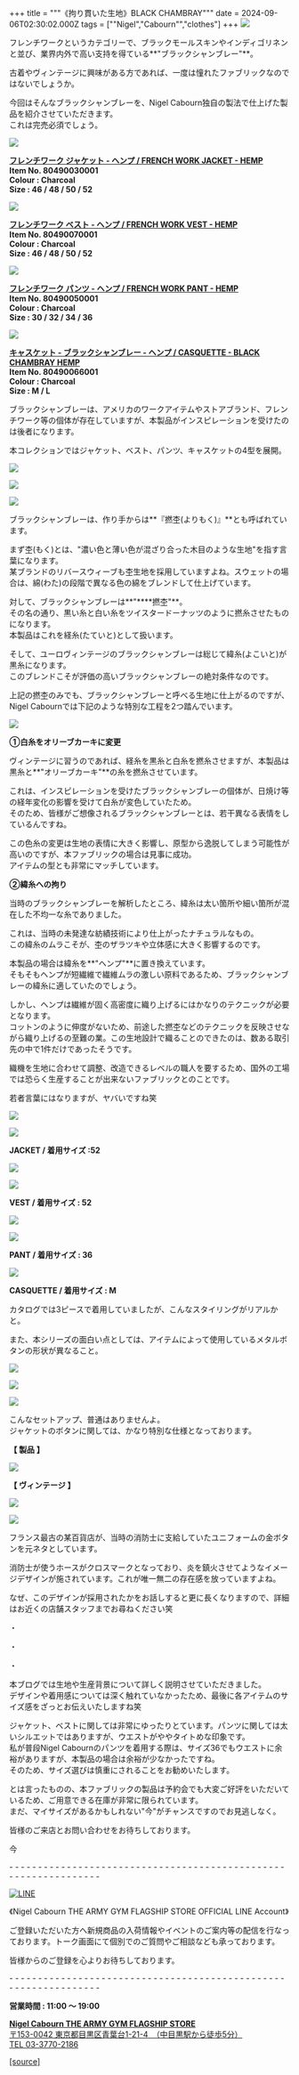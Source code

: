 +++
title = """《拘り貫いた生地》BLACK CHAMBRAY"""
date = 2024-09-06T02:30:02.000Z
tags = ["\"Nigel","Cabourn\"","clothes"]
+++
![](https://cdn.shopify.com/s/files/1/0094/9295/5196/files/IMG_1519_42bacfa3-9135-4e91-8988-c97b27f2f73a_480x480.jpg?v=1725523899)

フレンチワークというカテゴリーで、ブラックモールスキンやインディゴリネンと並び、業界内外で高い支持を得ている**"ブラックシャンブレー"**。

古着やヴィンテージに興味がある方であれば、一度は憧れたファブリックなのではないでしょうか。

今回はそんなブラックシャンブレーを、Nigel Cabourn独自の製法で仕上げた製品を紹介させていただきます。  
これは完売必須でしょう。

![](https://cdn.shopify.com/s/files/1/0094/9295/5196/files/IMG_8399_ea86565f-d766-46bd-8952-6069a8864c88_480x480.jpg?v=1725513699)

[**フレンチワーク ジャケット - ヘンプ / FRENCH WORK JACKET - HEMP**](https://cabourn.jp/products/80490030001 "フレンチワークジャケット - ヘンプ / FRENCH WORK JACKET - HEMP")  
**Item No. 80490030001**  
**Colour : Charcoal**  
**Size : 46 / 48 / 50 / 52**

![](https://cdn.shopify.com/s/files/1/0094/9295/5196/files/IMG_8387_480x480.jpg?v=1725513717)

[**フレンチワーク ベスト - ヘンプ / FRENCH WORK VEST - HEMP**](https://cabourn.jp/products/80490070001 "フレンチワークベスト - ヘンプ / FRENCH WORK VEST - HEMP")  
**Item No. 80490070001**  
**Colour : Charcoal**  
**Size : 46 / 48 / 50 / 52**

![](https://cdn.shopify.com/s/files/1/0094/9295/5196/files/IMG_8429_480x480.jpg?v=1725513740)

[**フレンチワーク パンツ - ヘンプ / FRENCH WORK PANT - HEMP**](https://cabourn.jp/products/80490050001 "フレンチワークパンツ -ヘンプ / FRENCH WORK PANT -HEMP")  
**Item No. 80490050001**  
**Colour : Charcoal**  
**Size : 30 / 32 / 34 / 36**

![](https://cdn.shopify.com/s/files/1/0094/9295/5196/files/IMG_8432_bfd71eb8-408d-47aa-a735-58468b31bd64_480x480.jpg?v=1725513792)

[**キャスケット - ブラックシャンブレー - ヘンプ / CASQUETTE - BLACK CHAMBRAY HEMP**](https://cabourn.jp/products/80490066001 "キャスケット - ブラックシャンブレー - ヘンプ / CASQUETTE - BLACK CHAMBRAY HEMP")  
**Item No. 80490066001**  
**Colour : Charcoal**  
**Size : M / L**

ブラックシャンブレーは、アメリカのワークアイテムやストアブランド、フレンチワーク等の個体が存在していますが、本製品がインスピレーションを受けたのは後者になります。

本コレクションではジャケット、ベスト、パンツ、キャスケットの4型を展開。

![](https://cdn.shopify.com/s/files/1/0094/9295/5196/files/IMG_1707_bf4cf6d4-b812-4d69-855b-52a7c4f5d271_480x480.jpg?v=1725523620)

![](https://cdn.shopify.com/s/files/1/0094/9295/5196/files/IMG_1735_480x480.jpg?v=1725523622)

![](https://cdn.shopify.com/s/files/1/0094/9295/5196/files/IMG_1755_480x480.jpg?v=1725523622)

ブラックシャンブレーは、作り手からは**『撚杢(よりもく)』**とも呼ばれています。

まず杢(もく)とは、"濃い色と薄い色が混ざり合った木目のような生地"を指す言葉になります。  
某ブランドのリバースウィーブも杢生地を採用していますよね。スウェットの場合は、綿(わた)の段階で異なる色の綿をブレンドして仕上げています。

対して、ブラックシャンブレーは**"****撚杢"**。  
その名の通り、黒い糸と白い糸をツイスタードーナッツのように撚糸させたものになります。  
本製品はこれを経糸(たていと)として扱います。

そして、ユーロヴィンテージのブラックシャンブレーは総じて緯糸(よこいと)が黒糸になります。  
このブレンドこそが評価の高いブラックシャンブレーの絶対条件なのです。

上記の撚杢のみでも、ブラックシャンブレーと呼べる生地に仕上がるのですが、Nigel Cabournでは下記のような特別な工程を2つ踏んでいます。

![](https://cdn.shopify.com/s/files/1/0094/9295/5196/files/IMG_1763_480x480.jpg?v=1725526970)

**①白糸をオリーブカーキに変更**

ヴィンテージに習うのであれば、経糸を黒糸と白糸を撚糸させますが、本製品は黒糸と**"オリーブカーキ"**の糸を撚糸させています。

これは、インスピレーションを受けたブラックシャンブレーの個体が、日焼け等の経年変化の影響を受けて白糸が変色していたため。  
そのため、皆様がご想像されるブラックシャンブレーとは、若干異なる表情をしているんですね。

この色糸の変更は生地の表情に大きく影響し、原型から逸脱してしまう可能性が高いのですが、本ファブリックの場合は見事に成功。  
アイテムの型とも非常にマッチしています。

**②緯糸への拘り**

当時のブラックシャンブレーを解析したところ、緯糸は太い箇所や細い箇所が混在した不均一な糸でありました。

これは、当時の未発達な紡績技術により仕上がったナチュラルなもの。  
この緯糸のムラこそが、杢のザラツキや立体感に大きく影響するのです。

本製品の場合は緯糸を**"ヘンプ"**に置き換えています。  
そもそもヘンプが短繊維で繊維ムラの激しい原料であるため、ブラックシャンブレーの緯糸に適していたのでしょう。

しかし、ヘンプは繊維が固く高密度に織り上げるにはかなりのテクニックが必要となります。  
コットンのように伸度がないため、前途した撚杢などのテクニックを反映させながら織り上げるの至難の業。この生地設計で織ることのできたのは、数ある取引先の中で1件だけであったそうです。

織機を生地に合わせて調整、改造できるレベルの職人を要するため、国外の工場では恐らく生産することが出来ないファブリックとのことです。

若者言葉にはなりますが、ヤバいですね笑

![](https://cdn.shopify.com/s/files/1/0094/9295/5196/files/IMG_1536_5fae68e1-df5a-490b-b8c5-a09a6b007312_480x480.jpg?v=1725514751)

![](https://cdn.shopify.com/s/files/1/0094/9295/5196/files/IMG_1535_480x480.jpg?v=1725518835)

**JACKET / 着用サイズ :52**

![](https://cdn.shopify.com/s/files/1/0094/9295/5196/files/FullSizeRender_f166c08d-0116-4c97-bc5b-83d8e88e8433_480x480.jpg?v=1725514802)

![](https://cdn.shopify.com/s/files/1/0094/9295/5196/files/IMG_1440_480x480.jpg?v=1725518853)

**VEST / 着用サイズ : 52**

![](https://cdn.shopify.com/s/files/1/0094/9295/5196/files/FullSizeRender_0c9e517e-3761-48e1-beec-f3cdcc199fcb_480x480.jpg?v=1725514839)

![](https://cdn.shopify.com/s/files/1/0094/9295/5196/files/IMG_1372_480x480.jpg?v=1725518870)

**PANT / 着用サイズ : 36**

![](https://cdn.shopify.com/s/files/1/0094/9295/5196/files/IMG_1392_e6ad5299-19b8-4e6a-a27e-5c5f4b202010_480x480.jpg?v=1725514876)

**CASQUETTE / 着用サイズ : M**

カタログでは3ピースで着用していましたが、こんなスタイリングがリアルかと。

また、本シリーズの面白い点としては、アイテムによって使用しているメタルボタンの形状が異なること。

![](https://cdn.shopify.com/s/files/1/0094/9295/5196/files/IMG_1771_480x480.jpg?v=1725527058)

![](https://cdn.shopify.com/s/files/1/0094/9295/5196/files/IMG_1773_9f827e71-d16d-4e24-a170-24b5fc47ba30_480x480.jpg?v=1725527059)

![](https://cdn.shopify.com/s/files/1/0094/9295/5196/files/IMG_1784_9a4dcf74-03a2-4c12-bd49-ea302e910bf3_480x480.jpg?v=1725527058)

こんなセットアップ、普通はありませんよ。  
ジャケットのボタンに関しては、かなり特別な仕様となっております。

**【 製品 】**

![](https://cdn.shopify.com/s/files/1/0094/9295/5196/files/IMG_1768_480x480.jpg?v=1725527114)

**【 ヴィンテージ 】**

![](https://cdn.shopify.com/s/files/1/0094/9295/5196/files/IMG_1428_397070cd-3bd9-4f4d-8fa1-1c0124c087b0_480x480.jpg?v=1725497458)

![](https://cdn.shopify.com/s/files/1/0094/9295/5196/files/IMG_1429_73311424-3aef-4ae5-a0bd-cd72efdef037_480x480.jpg?v=1725497459)

フランス最古の某百貨店が、当時の消防士に支給していたユニフォームの金ボタンを元ネタとしています。

消防士が使うホースがクロスマークとなっており、炎を鎮火させてようなイメージデザインが施されています。これが唯一無二の存在感を放っていますよね。

なぜ、このデザインが採用されたかをお話しすると更に長くなりますので、詳細はお近くの店舗スタッフまでお尋ねください笑

・

・

・

本ブログでは生地や生産背景について詳しく説明させていただきました。  
デザインや着用感については深く触れていなかったため、最後に各アイテムのサイズ感をざっとお伝えいたしますね笑

ジャケット、ベストに関しては非常にゆったりとています。パンツに関しては太いシルエットではありますが、ウエストがややタイトめな印象です。  
私が普段Nigel Cabournのパンツを着用する際は、サイズ36でもウエストに余裕がありますが、本製品の場合は余裕が少なかったですね。  
そのため、サイズ選びは慎重にされることをお勧めいたします。

とは言ったものの、本ファブリックの製品は予約会でも大変ご好評をいただいているため、ご用意できる在庫が非常に限られています。  
まだ、マイサイズがあるかもしれない"今"がチャンスですのでお見逃しなく。

皆様のご来店とお問い合わせをお待ちしております。

今

\- - - - - - - - - - - - - - - - - - - - - - - - - - - - - - - - - - - - - - - - - - - - - - - - - - - - - - - - - - - - - - - -  

[![LINE](https://cdn.shopify.com/s/files/1/0094/9295/5196/files/ja_600x600.png?v=1631941030)](https://lin.ee/NpdpRpF)

《Nigel Cabourn THE ARMY GYM FLAGSHIP STORE OFFICIAL LINE Account》

ご登録いただいた方へ新規商品の入荷情報やイベントのご案内等の配信を行なっております。トーク画面にて個別でのご質問やご相談なども承っております。

皆様からのご登録を心よりお待ちしております。

\- - - - - - - - - - - - - - - - - - - - - - - - - - - - - - - - - - - - - - - - - - - - - - - - - - - - - - - - - - - - - - - - 

**営業時間 : 11:00 〜 19:00**

[**Nigel Cabourn THE ARMY GYM FLAGSHIP STORE**](https://cabourn.jp/pages/flagship)  
[〒153-0042 東京都目黒区青葉台1-21-4　（中目黒駅から徒歩5分）](https://cabourn.jp/pages/flagship)  
[TEL 03-3770-2186](https://cabourn.jp/pages/flagship)

[[source]](https://cabourn.jp/blogs/shop-info/flagship20240906)
